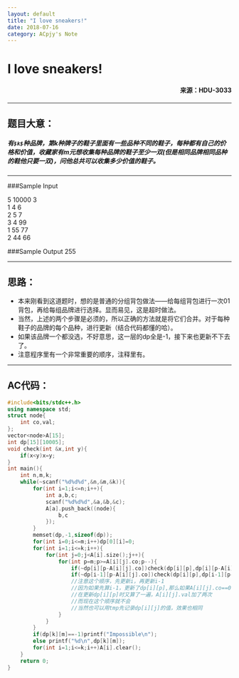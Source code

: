 ```yaml
---
layout: default
title: "I love sneakers!"
date: 2018-07-16
category: ACpjy's Note
---
```


# I love sneakers! 
#### <p align="right">来源：HDU-3033</p>

---
## 题目大意：
##### 有`$k$`种品牌，第k种牌子的鞋子里面有一些品种不同的鞋子，每种都有自己的价格和价值，收藏家有m元想收集每种品牌的鞋子至少一双(但是相同品牌相同品种的鞋他只要一双)，问他总共可以收集多少价值的鞋子。  

---

###Sample Input

5 10000 3  
1 4 6  
2 5 7  
3 4 99  
1 55 77  
2 44 66  

###Sample Output
255

---

## 思路：
- 本来刚看到这道题时，想的是普通的分组背包做法——给每组背包进行一次01背包，再给每组品牌进行选择。显而易见，这是超时做法。
- 当然，上述的两个步骤是必须的，所以正确的方法就是将它们合并。对于每种鞋子的品牌的每个品种，进行更新（结合代码都懂的哈）。
- 如果该品牌一个都没选，不好意思，这一层的dp全是-1，接下来也更新不下去了。
- 注意程序里有一个非常重要的顺序，注释里有。

---

## AC代码：

```cpp
#include<bits/stdc++.h>
using namespace std;
struct node{
	int co,val;
};
vector<node>A[15];
int dp[15][10005];
void check(int &x,int y){
	if(x<y)x=y;
}
int main(){
	int n,m,k;
	while(~scanf("%d%d%d",&n,&m,&k)){
		for(int i=1;i<=n;i++){
			int a,b,c;
			scanf("%d%d%d",&a,&b,&c);
			A[a].push_back((node){
				b,c
			});
		}
		memset(dp,-1,sizeof(dp));
		for(int i=0;i<=m;i++)dp[0][i]=0;
		for(int i=1;i<=k;i++){
			for(int j=0;j<A[i].size();j++){
				for(int p=m;p>=A[i][j].co;p--){
					if(~dp[i][p-A[i][j].co])check(dp[i][p],dp[i][p-A[i][j].co]+A[i][j].val);
					if(~dp[i-1][p-A[i][j].co])check(dp[i][p],dp[i-1][p-A[i][j].co]+A[i][j].val);
					//注意这个顺序，先更新i，再更新i-1
					//因为如果先算i-1，更新了dp[i][p],那么如果A[i][j].co==0
					//在更新dp[i][p]时又算了一遍，A[i][j].val加了两次
					//而现在这个顺序就不会
					//当然也可以用tmp先记录dp[i][j]的值，效果也相同 
				}
			}
		}
		if(dp[k][m]==-1)printf("Impossible\n");
		else printf("%d\n",dp[k][m]);
		for(int i=1;i<=k;i++)A[i].clear();
	}
	return 0;
}
```
